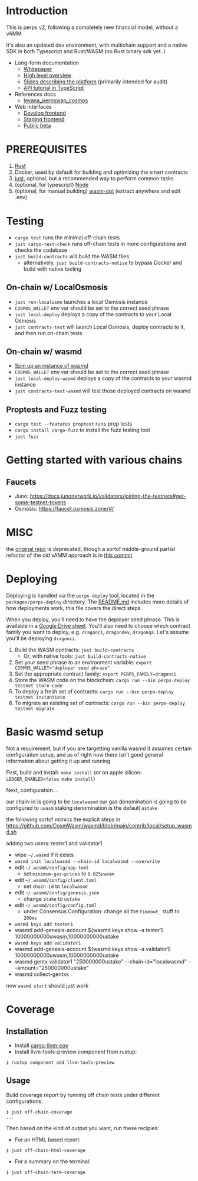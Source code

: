 # Introduction

This is perps v2, following a completely new financial model, without a vAMM

It's also an updated dev environment, with multichain support and a native SDK in both Typescript and Rust/WASM (no Rust binary sdk yet..)

- Long-form documentation
    - [Whitepaper](https://www.notion.so/levana-protocol/Levana-Well-funded-Perpetuals-Whitepaper-9805a6eba56d429b839f5551dbb65c40)
    - [High level overview](https://docs.levana.exchange/high-level-overview)
    - [Slides describing the platform](https://docs.levana.exchange/slides/) (primarily intended for audit)
    - [API tutorial in TypeScript](https://docs.levana.exchange/api-tutorial-ts/introduction)
- References docs
    - [levana_perpswap_cosmos](https://apidocs.levana.exchange/levana_perpswap_cosmos/)
- Web interfaces
    - [Develop frontend](https://levana-web-app-develop.vercel.app/)
    - [Staging frontend](https://levana-web-app-staging.vercel.app/)
    - [Public beta](https://beta.levana.exchange/)

# PREREQUISITES

1. [Rust](https://www.rust-lang.org/tools/install)
2. Docker, used by default for building and optimizing the smart contracts
3. [just](https://github.com/casey/just), optional, but a recommended way to perform common tasks
4. (optional, for typescript) [Node](https://nodejs.org/en/download/)
5. (optional, for manual building) [wasm-opt](https://github.com/WebAssembly/binaryen/releases) (extract anywhere and edit .env)

# Testing

* `cargo test` runs the minimal off-chain tests
* `just cargo-test-check` runs off-chain tests in more configurations and checks the codebase
* `just build-contracts` will build the WASM files
  * alternatively, `just build-contracts-native` to bypass Docker and build with native tooling

## On-chain w/ LocalOsmosis

* `just run-localosmo` launches a local Osmosis instance
* `COSMOS_WALLET` env var should be set to the correct seed phrase
* `just local-deploy` deploys a copy of the contracts to your Local Osmosis
* `just contracts-test` will launch Local Osmosis, deploy contracts to it, and then run on-chain tests

## On-chain w/ wasmd

* [Spin up an instance of wasmd](#basic-wasmd-setup)
* `COSMOS_WALLET` env var should be set to the correct seed phrase
* `just local-deploy-wasmd` deploys a copy of the contracts to your wasmd instance
* `just contracts-test-wasmd` will test those deployed contracts on wasmd

## Proptests and Fuzz testing

* `cargo test --features proptest` runs prop tests
* `cargo install cargo-fuzz` to install the fuzz testing tool
* `just fuzz`


# Getting started with various chains

## Faucets

* Juno: https://docs.junonetwork.io/validators/joining-the-testnets#get-some-testnet-tokens
* Osmosis: https://faucet.osmosis.zone/#/

# MISC

the [original repo](https://github.com/Levana-Protocol/levana-perpetual-swap-contracts) is deprecated, though a sortof middle-ground partial refactor of the old vAMM approach is in [this commit](https://github.com/Levana-Protocol/levana-perps-multichain/tree/2417dc2e0ba3030ab8ed3cd0f1fc6f2ddaf39843/contracts/cosmos)

# Deploying

Deploying is handled via the `perps-deploy` tool, located in the `packages/perps-deploy` directory. The [README.md](packages/perps-deploy/README.md) includes more details of how deployments work, this file covers the direct steps.

When you deploy, you'll need to have the deployer seed phrase. This is available in a [Google Drive sheet](https://docs.google.com/spreadsheets/d/1ILEkU8wqtQGO_bqxsSVORflwtY-4kj20dmTe9uOh3-4/edit?usp=share_link). You'll also need to choose which contract family you want to deploy, e.g. `dragonci`, `dragondev`, `dragonqa`. Let's assume you'll be deploying `dragonci`.

1. Build the WASM contracts: `just build-contracts`
    * Or, with native tools: `just build-contracts-native`
2. Set your seed phrase to an environment variable: `export COSMOS_WALLET="deployer seed phrase"`
3. Set the appropriate contract family: `export PERPS_FAMILY=dragonci`
4. Store the WASM code on the blockchain: `cargo run --bin perps-deploy testnet store-code`
5. To deploy a fresh set of contracts: `cargo run --bin perps-deploy testnet instantiate`
6. To migrate an existing set of contracts: `cargo run --bin perps-deploy testnet migrate`

# Basic wasmd setup

Not a requirement, but if you are targetting vanilla wasmd it assumes certain configuration setup, and as of right now there isn't good general information about getting it up and running

First, build and install: `make install` (or on apple silicon: `LEDGER_ENABLED=false make install`)

Next, configuration...

our chain-id is going to be `localwasmd`
our gas denomination is going to be configured to `uwasm`
staking denomination is the default `ustake`

the following sortof mimics the explicit steps in https://github.com/CosmWasm/wasmd/blob/main/contrib/local/setup_wasmd.sh

adding two users: tester1 and validator1

* wipe `~/.wasmd` if it exists
* `wasmd init localwasmd --chain-id localwasmd --overwrite`
* edit `~/.wasmd/config/app.toml`
  * set `minimum-gas-prices` to `0.025uwasm`
* edit `~/.wasmd/config/client.toml`
  * set `chain-id` to `localwasmd`
* edit `~/.wasmd/config/genesis.json`
  * change `stake` to `ustake`
* edit `~/.wasmd/config/config.toml`
  * under Consensus Configuration: change all the `timeout_` stuff to `200ms`
* `wasmd keys add tester1`
* wasmd add-genesis-account $(wasmd keys show -a tester1) 10000000000uwasm,10000000000ustake
* `wasmd keys add validator1`
* wasmd add-genesis-account $(wasmd keys show -a validator1) 10000000000uwasm,10000000000ustake
* wasmd gentx validator1 "250000000ustake" --chain-id="localwasmd" --amount="250000000ustake"
* wasmd collect-gentxs

now `wasmd start` should just work

# Coverage

## Installation

- Install [cargo-llvm-cov](https://github.com/taiki-e/cargo-llvm-cov/releases)
- Install llvm-tools-preview component from rustup:

``` shellsession
❯ rustup component add llvm-tools-preview
```

## Usage

Build coverage report by running off chain tests under different
configurations:

``` shellsession
❯ just off-chain-coverage
...
```

Then based on the kind of output you want, run these recipies:

- For an HTML based report:

``` shellsession
❯ just off-chain-html-coverage
```

- For a summary on the terminal:

``` shellsession
❯ just off-chain-term-coverage
```
